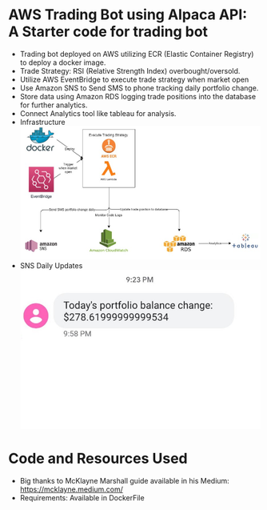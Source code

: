 # AWS Trading Bot using Alpaca API: A Starter code for trading bot
* Trading bot deployed on AWS utilizing ECR (Elastic Container Registry) to deploy a docker image.
* Trade Strategy: RSI (Relative Strength Index) overbought/oversold.
* Utilize AWS EventBridge to execute trade strategy when market open
* Use Amazon SNS to Send SMS to phone tracking daily portfolio change.
* Store data using Amazon RDS logging trade positions into the database for further analytics.
* Connect Analytics tool like tableau for analysis.
* Infrastructure
![](/trade_bot.jpg)
* SNS Daily Updates
![](/SNS.jpg)
# Code and Resources Used
* Big thanks to McKlayne Marshall guide available in his Medium: https://mcklayne.medium.com/
* Requirements: Available in DockerFile

